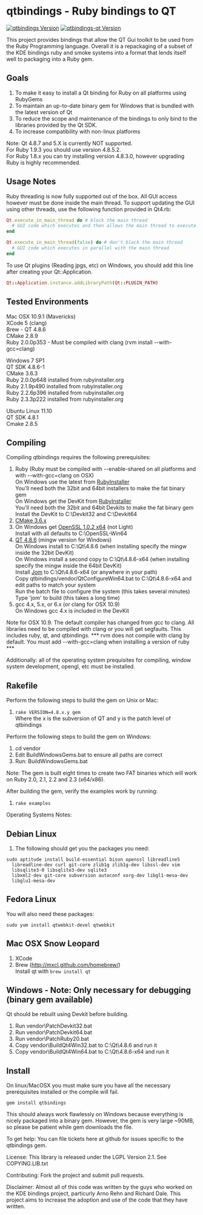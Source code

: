 # qtbindings - Ruby bindings to QT

[![qtbindings Version](https://badge.fury.io/rb/qtbindings.svg)](https://badge.fury.io/rb/qtbindings)
[![qtbindings-qt Version](https://badge.fury.io/rb/qtbindings-qt.svg)](https://badge.fury.io/rb/qtbindings-qt)

This project provides bindings that allow the QT Gui toolkit to be used from the
Ruby Programming language. Overall it is a repackaging of a subset of the KDE
bindings ruby and smoke systems into a format that lends itself well to
packaging into a Ruby gem.

Goals
-----
1.  To make it easy to install a Qt binding for Ruby on all platforms using RubyGems
2.  To maintain an up-to-date binary gem for Windows that is bundled with the latest version of Qt
3.  To reduce the scope and maintenance of the bindings to only bind to the libraries provided by the Qt SDK.
4.  To increase compatibility with non-linux platforms

Note: Qt 4.8.7 and 5.X is currently NOT supported.  
For Ruby 1.9.3 you should use version 4.8.5.2.  
For Ruby 1.8.x you can try installing version 4.8.3.0, however upgrading Ruby is highly recommended.  

Usage Notes
------------
Ruby threading is now fully supported out of the box. All GUI access however must be done
inside the main thread. To support updating the GUI using other threads, use the following function
provided in Qt4.rb:

```ruby
Qt.execute_in_main_thread do # block the main thread
  # GUI code which executes and then allows the main thread to execute
end

Qt.execute_in_main_thread(false) do # don't block the main thread
  # GUI code which executes in parallel with the main thread
end
```

To use Qt plugins (Reading jpgs, etc) on Windows, you should add this line after creating your Qt::Application.

```ruby
Qt::Application.instance.addLibraryPath(Qt::PLUGIN_PATH)
```

Tested Environments
--------------------
Mac OSX 10.9.1 (Mavericks)  
XCode 5 (clang)  
Brew - QT 4.8.6  
CMake 2.8.9  
Ruby 2.0.0p353 - Must be compiled with clang (rvm install <version> --with-gcc=clang)  

Windows 7 SP1  
QT SDK 4.8.6-1  
CMake 3.6.3  
Ruby 2.0.0p648 installed from rubyinstaller.org  
Ruby 2.1.9p490 installed from rubyinstaller.org  
Ruby 2.2.6p396 installed from rubyinstaller.org  
Ruby 2.3.3p222 installed from rubyinstaller.org  

Ubuntu Linux 11.10  
QT SDK 4.8.1  
Cmake 2.8.5  

Compiling
---------
Compiling qtbindings requires the following prerequisites:

1.  Ruby (Ruby must be compiled with --enable-shared on all platforms and with --with-gcc=clang on OSX)  
    On Windows use the latest from [RubyInstaller](http://rubyinstaller.org/downloads/)  
    You'll need both the 32bit and 64bit installers to make the fat binary gem  
    On Windows get the DevKit from [RubyInstaller](http://rubyinstaller.org/downloads/)  
    You'll need both the 32bit and 64bit Devkits to make the fat binary gem  
    Install the DevKit to C:\Devkit32 and C:\Devkit64  
2.  [CMake 3.6.x](https://cmake.org/download)
3.  On Windows get [OpenSSL 1.0.2 x64](http://slproweb.com/products/Win32OpenSSL.html) (not Light)  
    Install with all defaults to C:\OpenSSL-Win64  
4.  [QT 4.8.6](https://download.qt.io/official_releases/qt/4.8/4.8.6/) (mingw version for Windows)  
    On Windows install to C:\Qt\4.8.6 (when installing specify the mingw inside the 32bit DevKit)  
    On Windows install a second copy to C:\Qt\4.8.6-x64 (when installing specify the mingw inside the 64bit DevKit)  
    Install [Jom](https://wiki.qt.io/Jom) to C:\Qt\4.8.6-x64 (or anywhere in your path)  
    Copy qtbindings/vendor/QtConfigureWin64.bat to C:\Qt\4.8.6-x64 and edit paths to match your system  
    Run the batch file to configure the system (this takes several minutes)  
    Type 'jom' to build (this takes a long time)  
5.  gcc 4.x, 5.x, or 6.x (or clang for OSX 10.9)  
    On Windows gcc 4.x is included in the DevKit  

Note for OSX 10.9.  The default compiler has changed from gcc to clang.   All libraries need to be compiled with clang or you will get segfaults.  This includes ruby, qt, and qtbindings.  *** rvm does not compile with clang by default.  You must add --with-gcc=clang when installing a version of ruby ***

Additionally: all of the operating system prequisites for compiling, window system development, opengl, etc must be installed.

Rakefile
--------
Perform the following steps to build the gem on Unix or Mac:

1. `rake VERSION=4.8.x.y gem`  
    Where the x is the subversion of QT and y is the patch level of qtbindings

Perform the following steps to build the gem on Windows:

1. cd vendor
2. Edit BuildWindowsGems.bat to ensure all paths are correct
3. Run: BuildWindowsGems.bat

Note: The gem is built eight times to create two FAT binaries which will work on Ruby 2.0, 2.1, 2.2 and 2.3 (x64/x86).

After building the gem, verify the examples work by running:

1. `rake examples`

Operating Systems Notes:

Debian Linux
------------

1. The following should get you the packages you need:

```
sudo aptitude install build-essential bison openssl libreadline5
  libreadline-dev curl git-core zlib1g zlib1g-dev libssl-dev vim
  libsqlite3-0 libsqlite3-dev sqlite3
  libxml2-dev git-core subversion autoconf xorg-dev libgl1-mesa-dev
  libglu1-mesa-dev
```

Fedora Linux
------------

You will also need these packages:
```
sudo yum install qtwebkit-devel qtwebkit
```

Mac OSX Snow Leopard
-----------------------

1. XCode
2. Brew (http://mxcl.github.com/homebrew/)  
   Install qt with `brew install qt`

Windows - Note: Only necessary for debugging (binary gem available)
--------
Qt should be rebuilt using Devkit before building.

1. Run vendor\PatchDevkit32.bat
2. Run vendor\PatchDevkit64.bat
3. Run vendor\PatchRuby20.bat
4. Copy vendor\BuildQt4Win32.bat to C:\Qt\4.8.6 and run it
5. Copy vendor\BuildQt4Win64.bat to C:\Qt\4.8.6-x64 and run it

Install
------
On linux/MacOSX you must make sure you have all the necessary prerequisites
installed or the compile will fail.

    gem install qtbindings

This should always work flawlessly on Windows because everything is nicely packaged into a binary gem. However, the gem is very large ~90MB, so please be patient while gem downloads the file.

To get help:
You can file tickets here at github for issues specific to the qtbindings gem.

License:
This library is released under the LGPL Version 2.1.
See COPYING.LIB.txt

Contributing:
Fork the project and submit pull requests.

Disclaimer:
Almost all of this code was written by the guys who worked on the KDE bindings project, particurly Arno Rehn and Richard Dale. This project aims to increase the adoption and use of the code that they have written.

